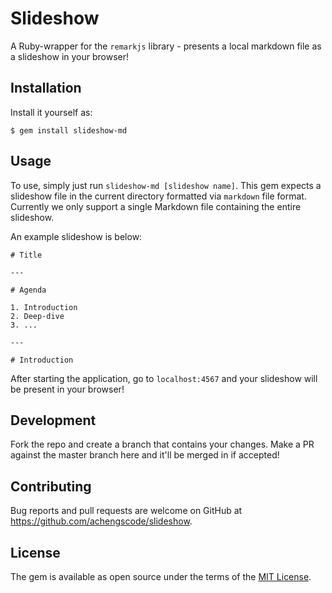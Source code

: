 # Slideshow

A Ruby-wrapper for the `remarkjs` library - presents a local markdown file as a slideshow in your browser!

## Installation

Install it yourself as:

    $ gem install slideshow-md

## Usage

To use, simply just run `slideshow-md [slideshow name]`. This gem expects a slideshow file in the current directory formatted via `markdown` file format. 
Currently we only support a single Markdown file containing the entire slideshow.

An example slideshow is below:

```
# Title

---

# Agenda

1. Introduction
2. Deep-dive
3. ...

---

# Introduction
```

After starting the application, go to `localhost:4567` and your slideshow will be present in your browser!

## Development

Fork the repo and create a branch that contains your changes. Make a PR against the master branch here and it'll be merged in if accepted!

## Contributing

Bug reports and pull requests are welcome on GitHub at https://github.com/achengscode/slideshow.

## License

The gem is available as open source under the terms of the [MIT License](http://opensource.org/licenses/MIT).
